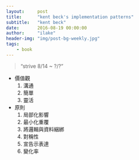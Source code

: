 ```yaml
---
layout:     post
title:      "kent beck's implementation patterns"
subtitle:   "kent beck"
date:       2016-08-19 00:00:00
author:     "ilake"
header-img: "img/post-bg-weekly.jpg"
tags:
    - book
---
```

> “strive 8/14 ~ ?/?”
* 價值觀
  1. 溝通
  2. 簡單
  3. 靈活
* 原則
  1. 局部化影響
  2. 最小化重覆
  3. 將邏輯與資料綑綁
  4. 對稱性
  5. 宣告示表達
  6. 變化率
